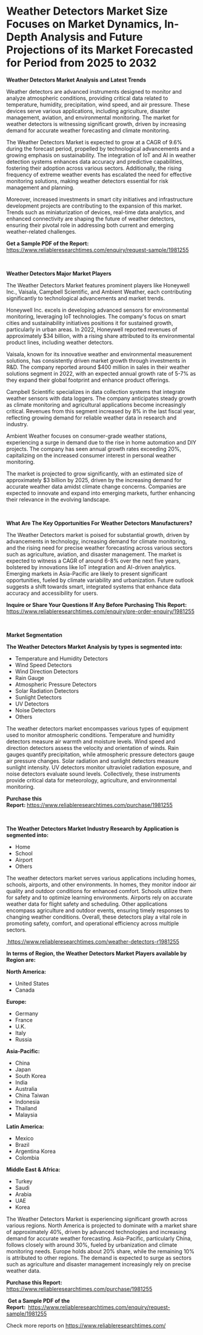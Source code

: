 <p><h1>Weather Detectors Market Size Focuses on Market Dynamics, In-Depth Analysis and Future Projections of its Market Forecasted for Period from 2025 to 2032</h1></p><p><strong>Weather Detectors Market Analysis and Latest Trends</strong></p>
<p><p>Weather detectors are advanced instruments designed to monitor and analyze atmospheric conditions, providing critical data related to temperature, humidity, precipitation, wind speed, and air pressure. These devices serve various applications, including agriculture, disaster management, aviation, and environmental monitoring. The market for weather detectors is witnessing significant growth, driven by increasing demand for accurate weather forecasting and climate monitoring.</p><p>The Weather Detectors Market is expected to grow at a CAGR of 9.6% during the forecast period, propelled by technological advancements and a growing emphasis on sustainability. The integration of IoT and AI in weather detection systems enhances data accuracy and predictive capabilities, fostering their adoption across various sectors. Additionally, the rising frequency of extreme weather events has escalated the need for effective monitoring solutions, making weather detectors essential for risk management and planning.</p><p>Moreover, increased investments in smart city initiatives and infrastructure development projects are contributing to the expansion of this market. Trends such as miniaturization of devices, real-time data analytics, and enhanced connectivity are shaping the future of weather detectors, ensuring their pivotal role in addressing both current and emerging weather-related challenges.</p></p>
<p><strong>Get a Sample PDF of the Report:&nbsp;</strong> <a href="https://www.reliableresearchtimes.com/enquiry/request-sample/1981255?utm_campaign=3070&utm_medium=2&utm_source=Github&utm_content=ia&utm_term=06042025&utm_id=weather-detectors">https://www.reliableresearchtimes.com/enquiry/request-sample/1981255</a></p>
<p>&nbsp;</p>
<p><strong>Weather Detectors Major Market Players</strong></p>
<p><p>The Weather Detectors Market features prominent players like Honeywell Inc., Vaisala, Campbell Scientific, and Ambient Weather, each contributing significantly to technological advancements and market trends. </p><p>Honeywell Inc. excels in developing advanced sensors for environmental monitoring, leveraging IoT technologies. The company's focus on smart cities and sustainability initiatives positions it for sustained growth, particularly in urban areas. In 2022, Honeywell reported revenues of approximately $34 billion, with a rising share attributed to its environmental product lines, including weather detectors.</p><p>Vaisala, known for its innovative weather and environmental measurement solutions, has consistently driven market growth through investments in R&D. The company reported around $400 million in sales in their weather solutions segment in 2022, with an expected annual growth rate of 5-7% as they expand their global footprint and enhance product offerings.</p><p>Campbell Scientific specializes in data collection systems that integrate weather sensors with data loggers. The company anticipates steady growth as climate monitoring and agricultural applications become increasingly critical. Revenues from this segment increased by 8% in the last fiscal year, reflecting growing demand for reliable weather data in research and industry.</p><p>Ambient Weather focuses on consumer-grade weather stations, experiencing a surge in demand due to the rise in home automation and DIY projects. The company has seen annual growth rates exceeding 20%, capitalizing on the increased consumer interest in personal weather monitoring.</p><p>The market is projected to grow significantly, with an estimated size of approximately $3 billion by 2025, driven by the increasing demand for accurate weather data amidst climate change concerns. Companies are expected to innovate and expand into emerging markets, further enhancing their relevance in the evolving landscape.</p></p>
<p>&nbsp;</p>
<p><strong>What Are The Key Opportunities For Weather Detectors Manufacturers?</strong></p>
<p><p>The Weather Detectors market is poised for substantial growth, driven by advancements in technology, increasing demand for climate monitoring, and the rising need for precise weather forecasting across various sectors such as agriculture, aviation, and disaster management. The market is expected to witness a CAGR of around 6-8% over the next five years, bolstered by innovations like IoT integration and AI-driven analytics. Emerging markets in Asia-Pacific are likely to present significant opportunities, fueled by climate variability and urbanization. Future outlook suggests a shift towards smart, integrated systems that enhance data accuracy and accessibility for users.</p></p>
<p><strong>Inquire or Share Your Questions If Any Before Purchasing This Report:</strong> <a href="https://www.reliableresearchtimes.com/enquiry/pre-order-enquiry/1981255?utm_campaign=3070&utm_medium=2&utm_source=Github&utm_content=ia&utm_term=06042025&utm_id=weather-detectors">https://www.reliableresearchtimes.com/enquiry/pre-order-enquiry/1981255</a></p>
<p>&nbsp;</p>
<p><strong>Market Segmentation</strong></p>
<p><strong>The Weather Detectors Market Analysis by types is segmented into:</strong></p>
<p><ul><li>Temperature and Humidity Detectors</li><li>Wind Speed Detectors</li><li>Wind Direction Detectors</li><li>Rain Gauge</li><li>Atmospheric Pressure Detectors</li><li>Solar Radiation Detectors</li><li>Sunlight Detectors</li><li>UV Detectors</li><li>Noise Detectors</li><li>Others</li></ul></p>
<p><p>The weather detectors market encompasses various types of equipment used to monitor atmospheric conditions. Temperature and humidity detectors measure air warmth and moisture levels. Wind speed and direction detectors assess the velocity and orientation of winds. Rain gauges quantify precipitation, while atmospheric pressure detectors gauge air pressure changes. Solar radiation and sunlight detectors measure sunlight intensity. UV detectors monitor ultraviolet radiation exposure, and noise detectors evaluate sound levels. Collectively, these instruments provide critical data for meteorology, agriculture, and environmental monitoring.</p></p>
<p><strong>Purchase this Report:&nbsp;</strong><a href="https://www.reliableresearchtimes.com/purchase/1981255?utm_campaign=3070&utm_medium=2&utm_source=Github&utm_content=ia&utm_term=06042025&utm_id=weather-detectors">https://www.reliableresearchtimes.com/purchase/1981255</a></p>
<p>&nbsp;</p>
<p><strong>The Weather Detectors Market Industry Research by Application is segmented into:</strong></p>
<p><ul><li>Home</li><li>School</li><li>Airport</li><li>Others</li></ul></p>
<p><p>The weather detectors market serves various applications including homes, schools, airports, and other environments. In homes, they monitor indoor air quality and outdoor conditions for enhanced comfort. Schools utilize them for safety and to optimize learning environments. Airports rely on accurate weather data for flight safety and scheduling. Other applications encompass agriculture and outdoor events, ensuring timely responses to changing weather conditions. Overall, these detectors play a vital role in promoting safety, comfort, and operational efficiency across multiple sectors.</p></p>
<p><a href="https://www.reliableresearchtimes.com/weather-detectors-r1981255?utm_campaign=3070&utm_medium=2&utm_source=Github&utm_content=ia&utm_term=06042025&utm_id=weather-detectors">&nbsp;https://www.reliableresearchtimes.com/weather-detectors-r1981255</a></p>
<p><strong>In terms of Region, the Weather Detectors Market Players available by Region are:</strong></p>
<p>
    <p> <strong> North America: </strong>
        <ul>
            <li>United States</li>
            <li>Canada</li>
        </ul>
        </p> 
    <p> <strong> Europe: </strong>
        <ul>
            <li>Germany</li>
            <li>France</li>
            <li>U.K.</li>
            <li>Italy</li>
            <li>Russia</li>
        </ul>
        </p> 
    <p> <strong> Asia-Pacific: </strong>
        <ul>
            <li>China</li>
            <li>Japan</li>
            <li>South Korea</li>
            <li>India</li>
            <li>Australia</li>
            <li>China Taiwan</li>
            <li>Indonesia</li>
            <li>Thailand</li>
            <li>Malaysia</li>
        </ul>
        </p> 
    <p> <strong> Latin America: </strong>
        <ul>
            <li>Mexico</li>
            <li>Brazil</li>
            <li>Argentina Korea</li>
            <li>Colombia</li>
        </ul>
        </p> 
    <p> <strong> Middle East & Africa: </strong>
        <ul>
            <li>Turkey</li>
            <li>Saudi</li>
            <li>Arabia</li>
            <li>UAE</li>
            <li>Korea</li>
        </ul>
    </p>
    </p>
<p><p>The Weather Detectors Market is experiencing significant growth across various regions. North America is projected to dominate with a market share of approximately 40%, driven by advanced technologies and increasing demand for accurate weather forecasting. Asia-Pacific, particularly China, follows closely with around 30%, fueled by urbanization and climate monitoring needs. Europe holds about 20% share, while the remaining 10% is attributed to other regions. The demand is expected to surge as sectors such as agriculture and disaster management increasingly rely on precise weather data.</p></p>
<p><strong>Purchase this Report: </strong><a href="https://www.reliableresearchtimes.com/purchase/1981255?utm_campaign=3070&utm_medium=2&utm_source=Github&utm_content=ia&utm_term=06042025&utm_id=weather-detectors">https://www.reliableresearchtimes.com/purchase/1981255</a></p>
<p>&nbsp;<strong>Get a Sample PDF of the Report:&nbsp;&nbsp;</strong><a href="https://www.reliableresearchtimes.com/enquiry/request-sample/1981255?utm_campaign=3070&utm_medium=2&utm_source=Github&utm_content=ia&utm_term=06042025&utm_id=weather-detectors">https://www.reliableresearchtimes.com/enquiry/request-sample/1981255</a></p>
<p><strong></strong></p>
<p>Check more reports on <a href="https://www.reliableresearchtimes.com/?utm_campaign=3070&utm_medium=2&utm_source=Github&utm_content=ia&utm_term=06042025&utm_id=weather-detectors">https://www.reliableresearchtimes.com/</a></p>